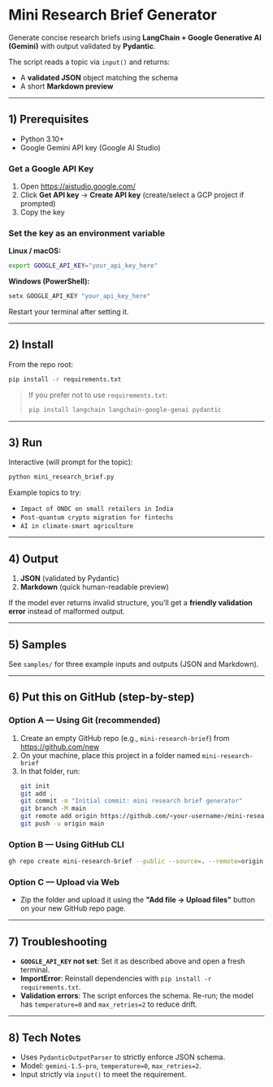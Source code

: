 
# Mini Research Brief Generator

Generate concise research briefs using **LangChain + Google Generative AI (Gemini)** with output validated by **Pydantic**.

The script reads a topic via `input()` and returns:
- A **validated JSON** object matching the schema
- A short **Markdown preview**

---

## 1) Prerequisites

- Python 3.10+
- Google Gemini API key (Google AI Studio)

### Get a Google API Key
1. Open https://aistudio.google.com/
2. Click **Get API key** → **Create API key** (create/select a GCP project if prompted)
3. Copy the key

### Set the key as an environment variable
**Linux / macOS:**
```bash
export GOOGLE_API_KEY="your_api_key_here"
```

**Windows (PowerShell):**
```powershell
setx GOOGLE_API_KEY "your_api_key_here"
```
Restart your terminal after setting it.

---

## 2) Install

From the repo root:
```bash
pip install -r requirements.txt
```

> If you prefer not to use `requirements.txt`:
> ```bash
> pip install langchain langchain-google-genai pydantic
> ```

---

## 3) Run

Interactive (will prompt for the topic):
```bash
python mini_research_brief.py
```

Example topics to try:
- `Impact of ONDC on small retailers in India`
- `Post-quantum crypto migration for fintechs`
- `AI in climate-smart agriculture`

---

## 4) Output

1) **JSON** (validated by Pydantic)
2) **Markdown** (quick human-readable preview)

If the model ever returns invalid structure, you’ll get a **friendly validation error** instead of malformed output.

---

## 5) Samples

See `samples/` for three example inputs and outputs (JSON and Markdown).

---

## 6) Put this on GitHub (step-by-step)

### Option A — Using Git (recommended)
1. Create an empty GitHub repo (e.g., `mini-research-brief`) from https://github.com/new
2. On your machine, place this project in a folder named `mini-research-brief`
3. In that folder, run:
   ```bash
   git init
   git add .
   git commit -m "Initial commit: mini research brief generator"
   git branch -M main
   git remote add origin https://github.com/<your-username>/mini-research-brief.git
   git push -u origin main
   ```

### Option B — Using GitHub CLI
```bash
gh repo create mini-research-brief --public --source=. --remote=origin --push
```

### Option C — Upload via Web
- Zip the folder and upload it using the **"Add file → Upload files"** button on your new GitHub repo page.

---

## 7) Troubleshooting

- **`GOOGLE_API_KEY` not set**: Set it as described above and open a fresh terminal.
- **ImportError**: Reinstall dependencies with `pip install -r requirements.txt`.
- **Validation errors**: The script enforces the schema. Re-run; the model has `temperature=0` and `max_retries=2` to reduce drift.

---

## 8) Tech Notes

- Uses `PydanticOutputParser` to strictly enforce JSON schema.
- Model: `gemini-1.5-pro`, `temperature=0`, `max_retries=2`.
- Input strictly via `input()` to meet the requirement.
